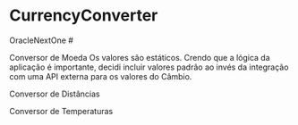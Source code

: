 # CurrencyConverter
  OracleNextOne #

  Conversor de Moeda
  Os valores são estáticos. 
  Crendo que a lógica da aplicação é 
  importante, decidi incluir valores
  padrão ao invés da integração com 
  uma API externa para os valores do Câmbio.

  Conversor de Distâncias

  Conversor de Temperaturas
